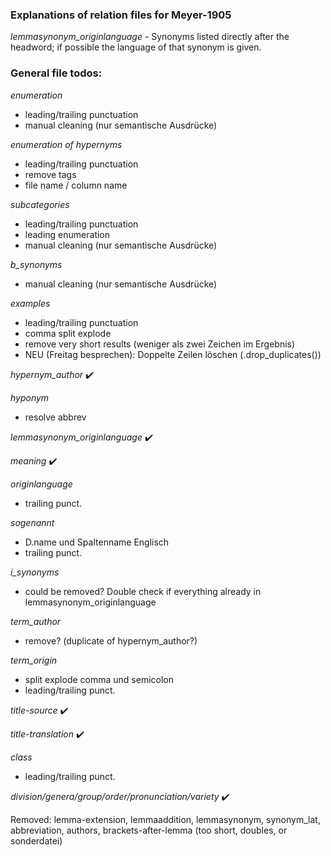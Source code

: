 ### Explanations of relation files for Meyer-1905

*lemmasynonym_originlanguage* - Synonyms listed directly after the headword; if possible the language of that synonym is given.

### General file todos:

*enumeration*
* leading/trailing punctuation
* manual cleaning (nur semantische Ausdrücke)
	
*enumeration of hypernyms*
* leading/trailing punctuation
* remove tags
* file name / column name

*subcategories*
* leading/trailing punctuation
* leading enumeration
* manual cleaning (nur semantische Ausdrücke)

*b_synonyms*
* manual cleaning (nur semantische Ausdrücke)

*examples*
* leading/trailing punctuation
* comma split explode
* remove very short results (weniger als zwei Zeichen im Ergebnis)
* NEU (Freitag besprechen): Doppelte Zeilen löschen (.drop_duplicates())

*hypernym_author* :heavy_check_mark:

*hyponym*
* resolve abbrev

*lemmasynonym_originlanguage* :heavy_check_mark:

*meaning* :heavy_check_mark:

*originlanguage*
* trailing punct.

*sogenannt*
* D.name und Spaltenname Englisch
* trailing punct.

*i_synonyms*
* could be removed? Double check if everything already in lemmasynonym_originlanguage

*term_author*
* remove? (duplicate of hypernym_author?)

*term_origin*
* split explode comma und semicolon
* leading/trailing punct.

*title-source* :heavy_check_mark:

*title-translation* :heavy_check_mark:

*class*
* leading/trailing punct.

*division/genera/group/order/pronunciation/variety* :heavy_check_mark:

Removed:
lemma-extension, lemmaaddition, lemmasynonym, synonym_lat, abbreviation, authors, brackets-after-lemma (too short, doubles, or sonderdatei)
